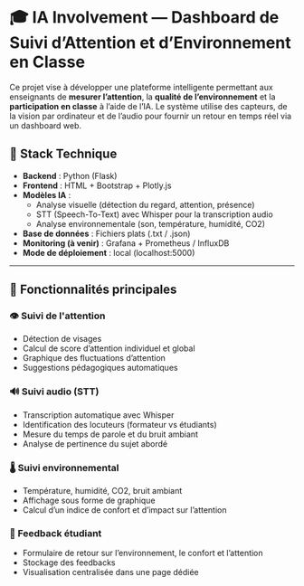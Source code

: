 # 🎓 IA Involvement — Dashboard de Suivi d’Attention et d’Environnement en Classe

Ce projet vise à développer une plateforme intelligente permettant aux enseignants de **mesurer l’attention**, la **qualité de l’environnement** et la **participation en classe** à l’aide de l’IA. Le système utilise des capteurs, de la vision par ordinateur et de l’audio pour fournir un retour en temps réel via un dashboard web.

## 🔧 Stack Technique

- **Backend** : Python (Flask)
- **Frontend** : HTML + Bootstrap + Plotly.js
- **Modèles IA** :
  - Analyse visuelle (détection du regard, attention, présence)
  - STT (Speech-To-Text) avec Whisper pour la transcription audio
  - Analyse environnementale (son, température, humidité, CO2)
- **Base de données** : Fichiers plats (.txt / .json)
- **Monitoring (à venir)** : Grafana + Prometheus / InfluxDB
- **Mode de déploiement** : local (localhost:5000)

---

## 🚀 Fonctionnalités principales

### 👁️ Suivi de l'attention
- Détection de visages
- Calcul de score d’attention individuel et global
- Graphique des fluctuations d’attention
- Suggestions pédagogiques automatiques

### 🔊 Suivi audio (STT)
- Transcription automatique avec Whisper
- Identification des locuteurs (formateur vs étudiants)
- Mesure du temps de parole et du bruit ambiant
- Analyse de pertinence du sujet abordé

### 🌡️ Suivi environnemental
- Température, humidité, CO2, bruit ambiant
- Affichage sous forme de graphique
- Calcul d’un indice de confort et d’impact sur l’attention

### 💬 Feedback étudiant
- Formulaire de retour sur l’environnement, le confort et l’attention
- Stockage des feedbacks
- Visualisation centralisée dans une page dédiée

